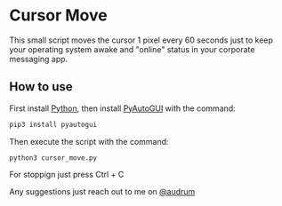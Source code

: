 # Cursor Move

This small script moves the cursor 1 pixel every 60 seconds just to keep your operating system awake and "online" status in your corporate messaging app.

## How to use

First install [Python](https://www.python.org/downloads/), then install [PyAutoGUI](https://pypi.org/project/PyAutoGUI/) with the command:

```Python
pip3 install pyautogui
```

Then execute the script with the command:

```
python3 cursor_move.py
```

For stoppign just press Ctrl + C

Any suggestions just reach out to me on [@audrum](https://t.me/audrum)